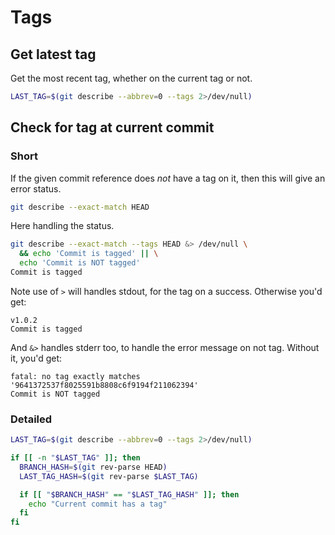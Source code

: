 # Tags

## Get latest tag

Get the most recent tag, whether on the current tag or not.

```sh
LAST_TAG=$(git describe --abbrev=0 --tags 2>/dev/null)
```


## Check for tag at current commit

### Short

If the given commit reference does _not_ have a tag on it, then this will give an error status.

```sh
git describe --exact-match HEAD
```

Here handling the status.

```sh
git describe --exact-match --tags HEAD &> /dev/null \
  && echo 'Commit is tagged' || \
  echo 'Commit is NOT tagged'
Commit is tagged
```

Note use of `>` will handles stdout, for the tag on a success. Otherwise you'd get:

```
v1.0.2
Commit is tagged
```

And `&>` handles stderr too, to handle the error message on not tag. Without it, you'd get:

```
fatal: no tag exactly matches '9641372537f8025591b8808c6f9194f211062394'
Commit is NOT tagged
```

### Detailed

```sh
LAST_TAG=$(git describe --abbrev=0 --tags 2>/dev/null)

if [[ -n "$LAST_TAG" ]]; then
  BRANCH_HASH=$(git rev-parse HEAD)
  LAST_TAG_HASH=$(git rev-parse $LAST_TAG)

  if [[ "$BRANCH_HASH" == "$LAST_TAG_HASH" ]]; then
    echo "Current commit has a tag"
  fi
fi
```
